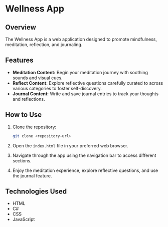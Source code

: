# Wellness App

## Overview

The Wellness App is a web application designed to promote mindfulness, meditation, reflection, and journaling.

## Features

- **Meditation Content:** Begin your meditation journey with soothing sounds and visual cues.
- **Reflect Content:** Explore reflective questions carefully curated to across various categories to foster self-discovery.
- **Journal Content:** Write and save journal entries to track your thoughts and reflections.

## How to Use

1. Clone the repository:

   ```bash
   git clone <repository-url>
   ```

2. Open the `index.html` file in your preferred web browser.

3. Navigate through the app using the navigation bar to access different sections.

4. Enjoy the meditation experience, explore reflective questions, and use the journal feature.

## Technologies Used

- HTML
- C#
- CSS
- JavaScript

